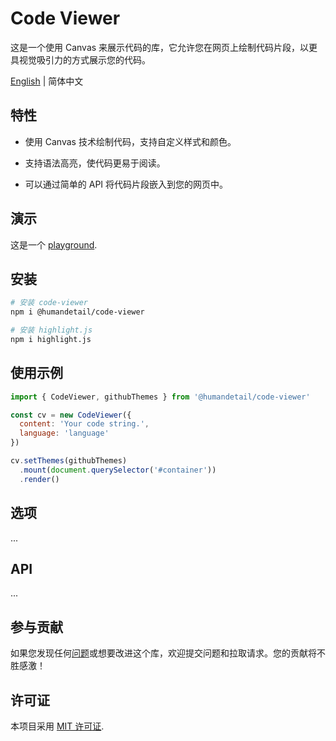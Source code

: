 # Code Viewer

这是一个使用 Canvas 来展示代码的库，它允许您在网页上绘制代码片段，以更具视觉吸引力的方式展示您的代码。

[English](https://github.com/humandetail/code-viewer/blob/main/README.md) | 简体中文

## 特性

- 使用 Canvas 技术绘制代码，支持自定义样式和颜色。

- 支持语法高亮，使代码更易于阅读。

- 可以通过简单的 API 将代码片段嵌入到您的网页中。

## 演示

这是一个 [playground](https://humandetail.github.io/code-viewer/).

## 安装

```bash
# 安装 code-viewer
npm i @humandetail/code-viewer

# 安装 highlight.js
npm i highlight.js
```

## 使用示例

```js
import { CodeViewer, githubThemes } from '@humandetail/code-viewer'

const cv = new CodeViewer({
  content: 'Your code string.',
  language: 'language'
})

cv.setThemes(githubThemes)
  .mount(document.querySelector('#container'))
  .render()
```

## 选项

...

## API

...

## 参与贡献

如果您发现任何[问题](https://github.com/humandetail/code-viewer/issues)或想要改进这个库，欢迎提交问题和拉取请求。您的贡献将不胜感激！

## 许可证

本项目采用 [MIT 许可证](https://github.com/humandetail/code-viewer/blob/%40humandetail/code-viewer-0.1.0/LICENSE).

